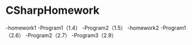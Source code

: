# CSharpHomework
-homework1
  -Program1（1.4）
  -Program2（1.5）
-homework2
  -Program1（2.6）
  -Program2（2.7）
  -Program3（2.9）
